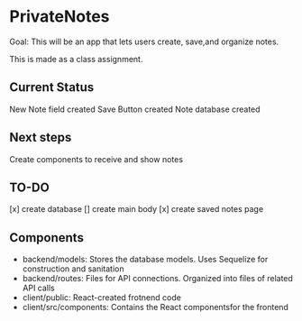 # PrivateNotes
Goal: This will be an app that lets users create, save,and organize notes.

This is made as a class assignment.

## Current Status
New Note field created
Save Button created
Note database created

## Next steps
Create components to receive and show notes

## TO-DO
[x] create database
[] create main body
[x] create saved notes page

## Components
* backend/models: Stores the database models. Uses Sequelize for construction and sanitation
* backend/routes: Files for API connections. Organized into files of related API calls
* client/public: React-created frotnend code
* client/src/components: Contains the React componentsfor the frontend
